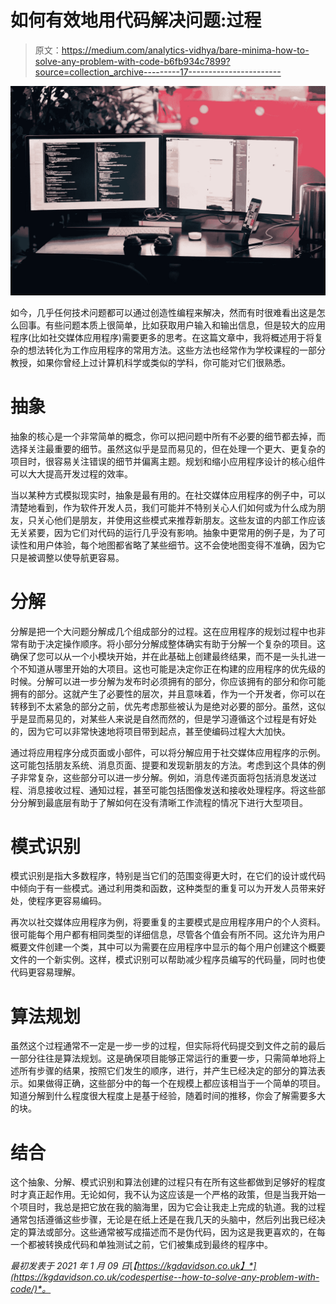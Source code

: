 # 如何有效地用代码解决问题:过程

> 原文：<https://medium.com/analytics-vidhya/bare-minima-how-to-solve-any-problem-with-code-b6fb934c7899?source=collection_archive---------17----------------------->

![](img/45b69ef47ed63ef346cc93bda9698a64.png)

如今，几乎任何技术问题都可以通过创造性编程来解决，然而有时很难看出这是怎么回事。有些问题本质上很简单，比如获取用户输入和输出信息，但是较大的应用程序(比如社交媒体应用程序)需要更多的思考。在这篇文章中，我将概述用于将复杂的想法转化为工作应用程序的常用方法。这些方法也经常作为学校课程的一部分教授，如果你曾经上过计算机科学或类似的学科，你可能对它们很熟悉。

# 抽象

抽象的核心是一个非常简单的概念，你可以把问题中所有不必要的细节都去掉，而选择关注最重要的细节。虽然这似乎是显而易见的，但在处理一个更大、更复杂的项目时，很容易关注错误的细节并偏离主题。规划和缩小应用程序设计的核心组件可以大大提高开发过程的效率。

当以某种方式模拟现实时，抽象是最有用的。在社交媒体应用程序的例子中，可以清楚地看到，作为软件开发人员，我们可能并不特别关心人们如何或为什么成为朋友，只关心他们是朋友，并使用这些模式来推荐新朋友。这些友谊的内部工作应该无关紧要，因为它们对代码的运行几乎没有影响。抽象中更常用的例子是，为了可读性和用户体验，每个地图都省略了某些细节。这不会使地图变得不准确，因为它只是被调整以使导航更容易。

# 分解

分解是把一个大问题分解成几个组成部分的过程。这在应用程序的规划过程中也非常有助于决定操作顺序。将小部分分解成整体确实有助于分解一个复杂的项目。这确保了您可以从一个小模块开始，并在此基础上创建最终结果，而不是一头扎进一个不知道从哪里开始的大项目。这也可能是决定你正在构建的应用程序的优先级的时候。分解可以进一步分解为发布时必须拥有的部分，你应该拥有的部分和你可能拥有的部分。这就产生了必要性的层次，并且意味着，作为一个开发者，你可以在转移到不太紧急的部分之前，优先考虑那些被认为是绝对必要的部分。虽然，这似乎是显而易见的，对某些人来说是自然而然的，但是学习遵循这个过程是有好处的，因为它可以非常快速地将项目带到起点，甚至使编码过程大大加快。

通过将应用程序分成页面或小部件，可以将分解应用于社交媒体应用程序的示例。这可能包括朋友系统、消息页面、提要和发现新朋友的方法。考虑到这个具体的例子非常复杂，这些部分可以进一步分解。例如，消息传递页面将包括消息发送过程、消息接收过程、通知过程，甚至可能包括图像发送和接收处理程序。将这些部分分解到最底层有助于了解如何在没有清晰工作流程的情况下进行大型项目。

# 模式识别

模式识别是指大多数程序，特别是当它们的范围变得更大时，在它们的设计或代码中倾向于有一些模式。通过利用类和函数，这种类型的重复可以为开发人员带来好处，使程序更容易编码。

再次以社交媒体应用程序为例，将要重复的主要模式是应用程序用户的个人资料。很可能每个用户都有相同类型的详细信息，尽管各个值会有所不同。这允许为用户概要文件创建一个类，其中可以为需要在应用程序中显示的每个用户创建这个概要文件的一个新实例。这样，模式识别可以帮助减少程序员编写的代码量，同时也使代码更容易理解。

# 算法规划

虽然这个过程通常不一定是一步一步的过程，但实际将代码提交到文件之前的最后一部分往往是算法规划。这是确保项目能够正常运行的重要一步，只需简单地将上述所有步骤的结果，按照它们发生的顺序，进行，并产生已经决定的部分的算法表示。如果做得正确，这些部分中的每一个在规模上都应该相当于一个简单的项目。知道分解到什么程度很大程度上是基于经验，随着时间的推移，你会了解需要多大的块。

# 结合

这个抽象、分解、模式识别和算法创建的过程只有在所有这些都做到足够好的程度时才真正起作用。无论如何，我不认为这应该是一个严格的政策，但是当我开始一个项目时，我总是把它放在我的脑海里，因为它会让我走上完成的轨道。我的过程通常包括遵循这些步骤，无论是在纸上还是在我几天的头脑中，然后列出我已经决定的算法或部分。这些通常被写成描述而不是伪代码，因为这是我更喜欢的，在每一个都被转换成代码和单独测试之前，它们被集成到最终的程序中。

*最初发表于 2021 年 1 月 09 日*[*【https://kgdavidson.co.uk】*](https://kgdavidson.co.uk/codespertise--how-to-solve-any-problem-with-code/)*。*